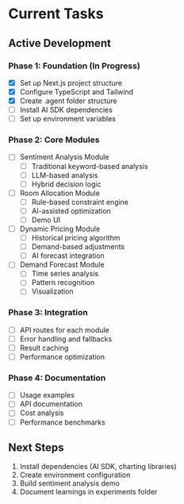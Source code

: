 # Current Tasks

## Active Development

### Phase 1: Foundation (In Progress)
- [x] Set up Next.js project structure
- [x] Configure TypeScript and Tailwind
- [x] Create .agent folder structure
- [ ] Install AI SDK dependencies
- [ ] Set up environment variables

### Phase 2: Core Modules
- [ ] Sentiment Analysis Module
  - [ ] Traditional keyword-based analysis
  - [ ] LLM-based analysis
  - [ ] Hybrid decision logic
- [ ] Room Allocation Module
  - [ ] Rule-based constraint engine
  - [ ] AI-assisted optimization
  - [ ] Demo UI
- [ ] Dynamic Pricing Module
  - [ ] Historical pricing algorithm
  - [ ] Demand-based adjustments
  - [ ] AI forecast integration
- [ ] Demand Forecast Module
  - [ ] Time series analysis
  - [ ] Pattern recognition
  - [ ] Visualization

### Phase 3: Integration
- [ ] API routes for each module
- [ ] Error handling and fallbacks
- [ ] Result caching
- [ ] Performance optimization

### Phase 4: Documentation
- [ ] Usage examples
- [ ] API documentation
- [ ] Cost analysis
- [ ] Performance benchmarks

## Next Steps

1. Install dependencies (AI SDK, charting libraries)
2. Create environment configuration
3. Build sentiment analysis demo
4. Document learnings in experiments folder
